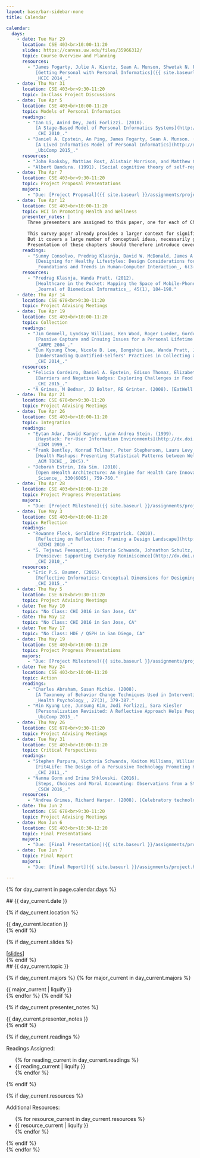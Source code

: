 ```yaml
---
layout: base/bar-sidebar-none
title: Calendar

calendar:
  days:
    - date: Tue Mar 29
      location: CSE 403<br>10:00-11:20
      slides: https://canvas.uw.edu/files/35966312/
      topic: Course Overview and Planning
      resources:
        - "James Fogarty, Julie A. Kientz, Sean A. Munson, Shwetak N. Patel. (2014). 
           [Getting Personal with Personal Informatics]({{ site.baseurl }}/readings/fogarty2014.pdf). 
           _HCIC 2014_."
    - date: Thu Mar 31
      location: CSE 403<br>9:30-11:20
      topic: In-Class Project Discussions
    - date: Tue Apr 5
      location: CSE 403<br>10:00-11:20
      topic: Models of Personal Informatics
      readings: 
        - "Ian Li, Anind Dey, Jodi Forlizzi. (2010).
           [A Stage-Based Model of Personal Informatics Systems](http://dx.doi.org/10.1145/1753326.1753409).
           _CHI 2010_."
        - "Daniel A. Epstein, An Ping, James Fogarty, Sean A. Munson. (2015).
           [A Lived Informatics Model of Personal Informatics](http://dx.doi.org/10.1145/2750858.2804250).
           _UbiComp 2015_."
      resources:
        - "John Rooksby, Mattias Rost, Alistair Morrison, and Matthew Chalmers Chalmers. (2014). [Personal tracking as lived informatics](https://courses.cs.washington.edu/courses/cse440/15au/readings/PersonalInformatics-Rooksby2014.pdf). _CHI 2014_."
        - "Albert Bandura. (1991). [Social cognitive theory of self-regulation](http://www.uky.edu/~eushe2/BanduraPubs/Bandura1991OBHDP.pdf) _Organizational behavior and human decision processes_ 50.2: 248-287."
    - date: Thu Apr 7
      location: CSE 403<br>9:30-11:20
      topic: Project Proposal Presentations
      majors:
        - "Due: [Project Proposal]({{ site.baseurl }}/assignments/project.html#proposal)"
    - date: Tue Apr 12
      location: CSE 403<br>10:00-11:20
      topic: HCI in Promoting Health and Wellness
      presenter_notes: |
        Three presenters are assigned to this paper, one for each of Chapter 2, Chapter 3, Chapter 4.
        
        This survey paper already provides a larger context for significant research.
        But it covers a large number of conceptual ideas, necessarily glossing over important people, systems, and results.
        Presentation of these chapters should therefore introduce covered people, systems, and results.
      readings: 
        - "Sunny Consolvo, Predrag Klasnja, David W. McDonald, James A. Landay. (2014). 
           [Designing for Healthy Lifestyles: Design Considerations for Mobile Technologies to Encourage Consumer Health and Wellness](http://dx.doi.org/10.1561/1100000040).
           _Foundations and Trends in Human-Computer Interaction_, 6(3-4), 167-315."
      resources:
        - "Predrag Klasnja, Wanda Pratt. (2012).
           [Healthcare in the Pocket: Mapping the Space of Mobile-Phone Health Interventions](http://dx.doi.org/10.1016/j.jbi.2011.08.017).
           _Journal of Biomedical Informatics_, 45(1), 184-198."
    - date: Thu Apr 14
      location: CSE 678<br>9:30-11:20
      topic: Project Advising Meetings
    - date: Tue Apr 19
      location: CSE 403<br>10:00-11:20
      topic: Collection
      readings:
        - "Jim Gemmell, Lyndsay Williams, Ken Wood, Roger Lueder, Gordon Bell. (2004).
           [Passive Capture and Ensuing Issues for a Personal Lifetime Store](http://dx.doi.org/10.1145/1026653.1026660).
           _CARPE 2004_."
        - "Eun Kyoung Choe, Nicole B. Lee, Bongshin Lee, Wanda Pratt, Julie A. Kientz. (2014). 
           [Understanding Quantified-Selfers' Practices in Collecting and Exploring Personal Data](http://dx.doi.org/10.1145/2556288.2557372). 
           _CHI 2014_."
      resources:
        - "Felicia Cordeiro, Daniel A. Epstein, Edison Thomaz, Elizabeth Bales, Arvind K. Jagannathan, Gregory D. Abowd, James Fogarty. (2015).
           [Barriers and Negative Nudges: Exploring Challenges in Food Journaling](http://dx.doi.org/10.1145/2702123.2702155).
           _CHI 2015_."
        - "A Grimes, M Bednar, JD Bolter, RE Grinter. (2008). [EatWell: sharing nutrition-related memories in a low-income community] (http://www.ccs.neu.edu/home/andrea/docs/grimes_cscw08.pdf). _CSCW 2008_."
    - date: Thu Apr 21
      location: CSE 678<br>9:30-11:20
      topic: Project Advising Meetings
    - date: Tue Apr 26
      location: CSE 403<br>10:00-11:20
      topic: Integration
      readings:
        - "Eytan Adar, David Karger, Lynn Andrea Stein. (1999).
           [Haystack: Per-User Information Environments](http://dx.doi.org/10.1145/319950.323231).
           _CIKM 1999_."
        - "Frank Bentley, Konrad Tollmar, Peter Stephenson, Laura Levy, Brian Jones, Scott Robertson, Ed Price, Richard Catrambone, Jeff Wilson. 2013. 
           [Health Mashups: Presenting Statistical Patterns between Wellbeing Data and Context in Natural Language to Promote Behavior Change](http://dx.doi.org/10.1145/2503823). 
           _ACM TOCHI_, 20(5)."
        - "Deborah Estrin, Ida Sim. (2010).
           [Open mHealth Architecture: An Engine for Health Care Innovation]({{ site.baseurl }}/readings/estrin2010.pdf).
           _Science_, 330(6005), 759-760."
    - date: Thu Apr 28
      location: CSE 403<br>10:00-11:20
      topic: Project Progress Presentations
      majors:
        - "Due: [Project Milestone]({{ site.baseurl }}/assignments/project.html#milestone)"
    - date: Tue May 3
      location: CSE 403<br>10:00-11:20
      topic: Reflection
      readings: 
        - "Rowanne Fleck, Geraldine Fitzpatrick. (2010). 
           [Reflecting on Reflection: Framing a Design Landscape](http://dx.doi.org/10.1145/1952222.1952269). 
           _OZCHI 2010_."        
        - "S. Tejaswi Peesapati, Victoria Schwanda, Johnathon Schultz, Matt Lepage, So-yae Jeong, and Dan Cosley. (2010). 
           [Pensieve: Supporting Everyday Reminiscence](http://dx.doi.org/10.1145/1753326.1753635). 
           _CHI 2010_."
      resources:
        - "Eric P.S. Baumer. (2015). 
           [Reflective Informatics: Conceptual Dimensions for Designing Technologies of Reflection](http://dx.doi.org/10.1145/2702123.2702234). 
           _CHI 2015_."
    - date: Thu May 5
      location: CSE 678<br>9:30-11:20
      topic: Project Advising Meetings
    - date: Tue May 10
      topic: "No Class: CHI 2016 in San Jose, CA"
    - date: Thu May 12
      topic: "No Class: CHI 2016 in San Jose, CA"
    - date: Tue May 17
      topic: "No Class: HDE / QSPH in San Diego, CA"
    - date: Thu May 19
      location: CSE 403<br>10:00-11:20
      topic: Project Progress Presentations
      majors:
        - "Due: [Project Milestone]({{ site.baseurl }}/assignments/project.html#milestone)"
    - date: Tue May 24
      location: CSE 403<br>10:00-11:20
      topic: Action
      readings: 
        - "Charles Abraham, Susan Michie. (2008).
           [A Taxonomy of Behavior Change Techniques Used in Interventions]({{ site.baseurl }}/readings/abraham2008.pdf).
           _Health Psychology_, 27(3), 379-387."
        - "Min Kyung Lee, Junsung Kim, Jodi Forlizzi, Sara Kiesler
           [Personalization Revisited: A Reflective Approach Helps People Better Personalize Health Services and Motivates Them to Increase Physical Activity](http://dx.doi.org/10.1145/2750858.2807552).
           _UbiComp 2015_."
    - date: Thu May 26
      location: CSE 678<br>9:30-11:20
      topic: Project Advising Meetings
    - date: Tue May 31
      location: CSE 403<br>10:00-11:20
      topic: Critical Perspectives
      readings: 
        - "Stephen Purpura, Victoria Schwanda, Kaiton Williams, William Stubler, Phoebe Sengers. (2011).
           [Fit4Life: The Design of a Persuasive Technology Promoting Healthy Behavior and Ideal Weight](http://dx.doi.org/10.1145/1978942.1979003).
           _CHI 2011_."
        - "Nanna Gorm and Irina Shklovski. (2016). 
           [Steps, Choices and Moral Accounting: Observations from a Step-Counting Campaign in the Workplace](http://dx.doi.org/10.1145/2818048.2819944). 
           _CSCW 2016_."
      resources:
        - "Andrea Grimes, Richard Harper. (2008). [Celebratory technology: new directions for food research in HCI](http://www.ccs.neu.edu/home/andrea/docs/grimes_food_chi08.pdf).  _CHI 2008_."
    - date: Thu Jun 2
      location: CSE 678<br>9:30-11:20
      topic: Project Advising Meetings
    - date: Mon Jun 6
      location: CSE 403<br>10:30-12:20
      topic: Final Presentations
      majors:
        - "Due: [Final Presentation]({{ site.baseurl }}/assignments/project.html#final-presentation)"
    - date: Tue Jun 7
      topic: Final Report
      majors:
        - "Due: [Final Report]({{ site.baseurl }}/assignments/project.html#final-report)"

---
```


<html>
<div class="calendar">

{% for day_current in page.calendar.days %}
<!----- Day ----->
<div class="row">
<!----- Left Column ----->
<div class="col-md-2" markdown="block">
## {{ day_current.date }}

{% if day_current.location %}
<div class="directions" markdown="block">
{{ day_current.location }}
</div>
{% endif %}

{% if day_current.slides %}
<div class="directions" markdown="block">
[<a target="_blank" href="{{ day_current.slides }}">slides</a>]
</div>
{% endif %}

</div>
<!----- End Left Column ----->
<!----- Right Column ----->
<div class="col-md-10 calcontent" markdown="block">
## {{ day_current.topic }}

<!----- Majors ----->
{% if day_current.majors %}
{% for major_current in day_current.majors %}
<div class="major" markdown="block">
{{ major_current | liquify }}
</div>
{% endfor %}
{% endif %}

<!----- Presentation Notes ----->
{% if day_current.presenter_notes %}
<div class="directions" markdown="block">
{{ day_current.presenter_notes }}
</div>
{% endif %}

<!----- Readings ----->
{% if day_current.readings %}
<div class="directions" markdown="block">
Readings Assigned:
</div>
<ul class="paper" markdown="block">
{% for reading_current in day_current.readings %}
<li class="paper" markdown="block">
{{ reading_current | liquify }}
</li>
{% endfor %}
</ul>
{% endif %}

<!----- Resources ----->
{% if day_current.resources %}
<div class="resources" markdown="block">
Additional Resources:
<ul class="paper" markdown="block">
{% for resource_current in day_current.resources %}
<li class="paper" markdown="block">
{{ resource_current | liquify }}
</li>
{% endfor %}
</ul>
</div>
{% endif %}

</div>
<!----- End Right Column ----->
</div>
<!----- End Day ----->
{% endfor %}

</div>
</html>

